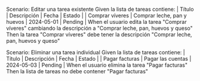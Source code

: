 Scenario: Editar una tarea existente
  Given la lista de tareas contiene:
    | Título            | Descripción                  | Fecha       | Estado   |
    | Comprar víveres   | Comprar leche, pan y huevos  | 2024-05-01  | Pending  |
  When el usuario edita la tarea "Comprar víveres" cambiando la descripción a "Comprar leche, pan, huevos y queso"
  Then la tarea "Comprar víveres" debe tener la descripción "Comprar leche, pan, huevos y queso"


Scenario: Eliminar una tarea individual
  Given la lista de tareas contiene:
    | Título          | Descripción             | Fecha       | Estado   |
    | Pagar facturas  | Pagar las cuentas       | 2024-05-03  | Pending  |
  When el usuario elimina la tarea "Pagar facturas"
  Then la lista de tareas no debe contener "Pagar facturas"
